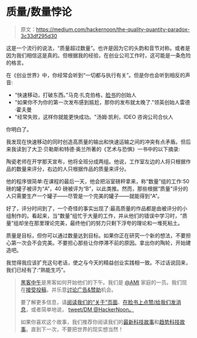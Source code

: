 # 质量/数量悖论

> 原文：<https://medium.com/hackernoon/the-quality-quantity-paradox-3c33df295d30>

这是一个流行的说法，“质量超过数量”。也许是因为它的头韵和音节对称。或者是因为我们相信这是真的。但根据我的经验，在创业公司工作时，这可能是一条危险的格言。

在《创业世界》中，你经常会听到“一切都与执行有关”。但是你也会听到相反的声音:

*   “快速移动，打破东西。”马克·扎克伯格，[脸书](https://hackernoon.com/tagged/facebook)的创始人
*   "如果你不为你的第一次发布感到尴尬，那你的发布就太晚了."领英创始人雷德·霍夫曼
*   "经常失败，这样你就能更快成功。"汤姆·凯利，IDEO 咨询公司合伙人

你明白了。

我发现在快速移动的同时创造高质量的输出和快速运输之间的冲突有点矛盾。但后来我读到了大卫·贝勒斯和特德·奥兰所著的《艺术与恐惧》一书中的以下摘录:

陶瓷老师在开学那天宣布，他将全班分成两组。他说，工作室左边的人将只根据作品的数量来评分，右边的人只根据作品的质量来评分。

他的程序很简单:在课程的最后一天，他会把浴室磅秤拿来，称“数量”组的工作:50 磅的罐子被评为“A”，40 磅被评为“B”，以此类推。然而，那些根据“质量”评分的人只需要生产一个罐子——尽管是一个完美的罐子——就能得到“A”。

好了，评分时间到了，一个奇怪的事实出现了:最高质量的作品都是由被评分的小组制作的。看起来，当“数量”组忙于大量的工作，并从他们的错误中学习时，“质量”组却坐在那里理论完美，最终他们的努力只剩下浮夸的理论和一堆死粘土。

质量是目标，但你可以通过数量达到目标。如果你正在研究一个新的想法，不要担心第一次会不会完美。不要担心那些让你停滞不前的原因。拿出你的陶轮，开始建造吧。

我觉得我应该扩充这句老话，使之与今天的精益创业实践相一致。不过话说回来，我们已经有了:“熟能生巧”。

> [黑客中午](http://bit.ly/Hackernoon)是黑客如何开始他们的下午。我们是 [@AMI](http://bit.ly/atAMIatAMI) 家庭的一员。我们现在[接受投稿](http://bit.ly/hackernoonsubmission)，并乐意[讨论广告&赞助](mailto:partners@amipublications.com)机会。
> 
> 要了解更多信息，请[阅读我们的“关于”页面](https://goo.gl/4ofytp)、[在脸书上点赞/给我们发消息](http://bit.ly/HackernoonFB)，或者简单地说， [tweet/DM @HackerNoon。](https://goo.gl/k7XYbx)
> 
> 如果你喜欢这个故事，我们推荐你阅读我们的[最新科技故事](http://bit.ly/hackernoonlatestt)和[趋势科技故事](https://hackernoon.com/trending)。直到下一次，不要把世界的现实想当然！